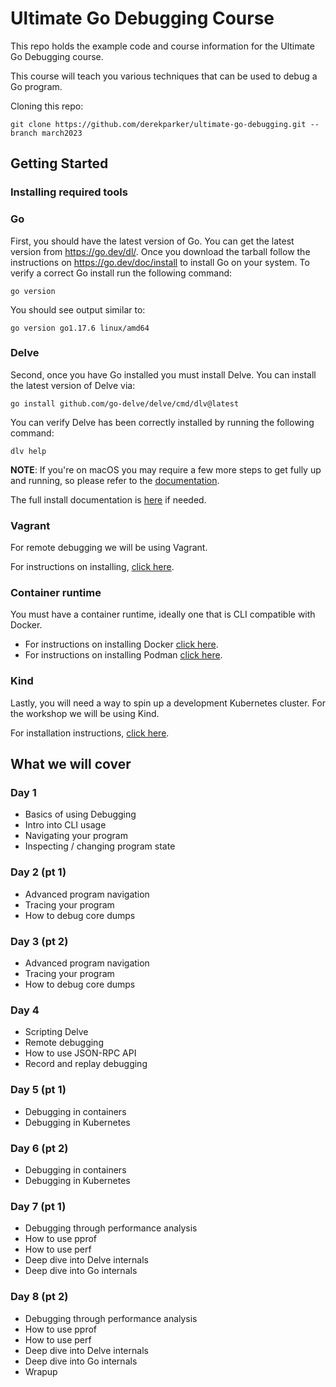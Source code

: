 # Ultimate Go Debugging Course

This repo holds the example code and course information for the Ultimate Go Debugging course.

This course will teach you various techniques that can be used to debug a Go program.

Cloning this repo:

```
git clone https://github.com/derekparker/ultimate-go-debugging.git --branch march2023
```

## Getting Started

### Installing required tools

### Go

First, you should have the latest version of Go. You can get the latest version from https://go.dev/dl/.
Once you download the tarball follow the instructions on https://go.dev/doc/install to install Go on your system.
To verify a correct Go install run the following command:

```
go version
```

You should see output similar to:

```
go version go1.17.6 linux/amd64
```

### Delve

Second, once you have Go installed you must install Delve. You can install the latest version of Delve via:

```
go install github.com/go-delve/delve/cmd/dlv@latest
```

You can verify Delve has been correctly installed by running the following command:

```
dlv help
```

**NOTE**: If you're on macOS you may require a few more steps to get fully up and running, so please refer to the [documentation](https://github.com/go-delve/delve/tree/master/Documentation/installation#macos-considerations).

The full install documentation is [here](https://github.com/go-delve/delve/tree/master/Documentation/installation) if needed.

### Vagrant

For remote debugging we will be using Vagrant.

For instructions on installing, [click here](https://developer.hashicorp.com/vagrant/docs/installation).

### Container runtime

You must have a container runtime, ideally one that is CLI compatible with Docker.

* For instructions on installing Docker [click here](https://docs.docker.com/get-docker/).
* For instructions on installing Podman [click here](https://podman.io/getting-started/installation).

### Kind

Lastly, you will need a way to spin up a development Kubernetes cluster. For the workshop we will be using Kind.

For installation instructions, [click here](https://kind.sigs.k8s.io/docs/user/quick-start/#installation).

## What we will cover

### Day 1

* Basics of using Debugging
* Intro into CLI usage
* Navigating your program
* Inspecting / changing program state

### Day 2 (pt 1)

* Advanced program navigation
* Tracing your program
* How to debug core dumps

### Day 3 (pt 2)

* Advanced program navigation
* Tracing your program
* How to debug core dumps

### Day 4

* Scripting Delve
* Remote debugging
* How to use JSON-RPC API
* Record and replay debugging


### Day 5 (pt 1)

* Debugging in containers
* Debugging in Kubernetes

### Day 6 (pt 2)

* Debugging in containers
* Debugging in Kubernetes

### Day 7 (pt 1)

* Debugging through performance analysis
* How to use pprof
* How to use perf
* Deep dive into Delve internals
* Deep dive into Go internals

### Day 8 (pt 2)

* Debugging through performance analysis
* How to use pprof
* How to use perf
* Deep dive into Delve internals
* Deep dive into Go internals
* Wrapup
